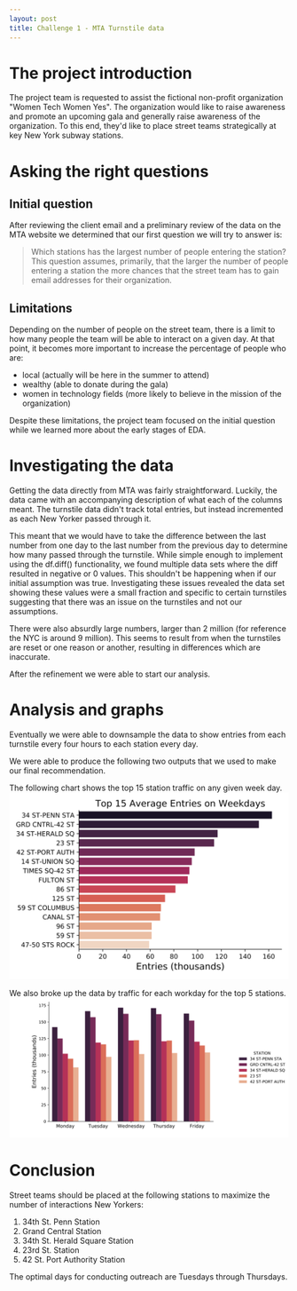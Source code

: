 ```yaml
---
layout: post
title: Challenge 1 - MTA Turnstile data
---
```


# The project introduction
The project team is requested to assist the fictional non-profit organization "Women Tech Women Yes". The organization would like to raise awareness and promote an upcoming gala and generally raise awareness of the organization. To this end, they'd like to place street teams strategically at key New York subway stations.

# Asking the right questions

## Initial question
After reviewing the client email and a preliminary review of the data on the MTA website we determined that our first question we will try to answer is:
> Which stations has the largest number of people entering the station?
This question assumes, primarily, that the larger the number of people entering a station the more chances that the street team has to gain email addresses for their organization.

## Limitations
Depending on the number of people on the street team, there is a limit to how many people the team will be able to interact on a given day. At that point, it becomes more important to increase the percentage of people who are:
- local (actually will be here in the summer to attend)
- wealthy (able to donate during the gala)
- women in technology fields (more likely to believe in the mission of the organization)

Despite these limitations, the project team focused on the initial question while we learned more about the early stages of EDA.

# Investigating the data
Getting the data directly from MTA was fairly straightforward. Luckily, the data came with an accompanying description of what each of the columns meant. The turnstile data didn't track total entries, but instead incremented as each New Yorker passed through it.

This meant that we would have to take the difference between the last number from one day to the last number from the previous day to determine how many passed through the turnstile. While simple enough to implement using the df.diff() functionality, we found multiple data sets where the diff resulted in negative or 0 values. This shouldn't be happening when if our initial assumption was true. Investigating these issues revealed the data set showing these values were a small fraction and specific to certain turnstiles suggesting that there was an issue on the turnstiles and not our assumptions.

There were also absurdly large numbers, larger than 2 million (for reference the NYC is around 9 million). This seems to result from when the turnstiles are reset or one reason or another, resulting in differences which are inaccurate.

After the refinement we were able to start our analysis.


# Analysis and graphs
Eventually we were able to downsample the data to show entries from each turnstile every four hours to each station every day.

We were able to produce the following two outputs that we used to make our final recommendation.

The following chart shows the top 15 station traffic on any given week day.
![Top 15 stations](images/202001/avg_weekdays.svg)

We also broke up the data by traffic for each workday for the top 5 stations.
![Top 15 stations](images/202001/top5_weekdays.svg)


# Conclusion
Street teams should be placed at the following stations to maximize the number of interactions New Yorkers: ​

1. 34th St. Penn Station​
2. Grand Central Station​
3. 34th St. Herald Square Station​
4. 23rd St. Station​
5. 42 St. Port Authority Station​

The optimal days for conducting outreach are Tuesdays through Thursdays.
```